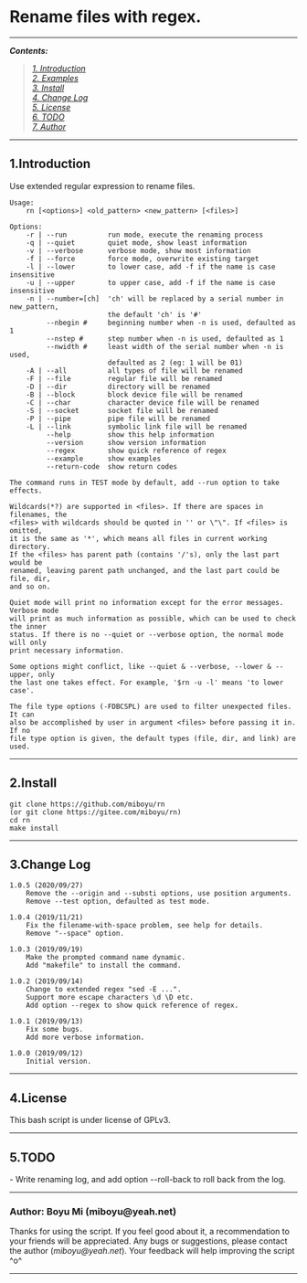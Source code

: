 # Rename files with regex.

---------------
***Contents:***

> *[1. Introduction](#1)* <br>
> *[2. Examples](#2)* <br>
> *[3. Install](#3)* <br>
> *[4. Change Log](#4)* <br>
> *[5. License](#5)* <br>
> *[6. TODO](#6)* <br>
> *[7. Author](#7)*

---------------
<h2 id="1">1.Introduction</h2>

Use extended regular expression to rename files.

    Usage:
        rn [<options>] <old_pattern> <new_pattern> [<files>]

    Options:
        -r | --run          run mode, execute the renaming process
        -q | --quiet        quiet mode, show least information
        -v | --verbose      verbose mode, show most information
        -f | --force        force mode, overwrite existing target
        -l | --lower        to lower case, add -f if the name is case insensitive
        -u | --upper        to upper case, add -f if the name is case insensitive
        -n | --number=[ch]  'ch' will be replaced by a serial number in new_pattern,
                            the default 'ch' is '#'
             --nbegin #     beginning number when -n is used, defaulted as 1
             --nstep #      step number when -n is used, defaulted as 1
             --nwidth #     least width of the serial number when -n is used,
                            defaulted as 2 (eg: 1 will be 01)
        -A | --all          all types of file will be renamed
        -F | --file         regular file will be renamed
        -D | --dir          directory will be renamed
        -B | --block        block device file will be renamed
        -C | --char         character device file will be renamed
        -S | --socket       socket file will be renamed
        -P | --pipe         pipe file will be renamed
        -L | --link         symbolic link file will be renamed
             --help         show this help information
             --version      show version information
             --regex        show quick reference of regex
             --example      show examples
             --return-code  show return codes

    The command runs in TEST mode by default, add --run option to take effects.

    Wildcards(*?) are supported in <files>. If there are spaces in filenames, the
    <files> with wildcards should be quoted in '' or \"\". If <files> is omitted,
    it is the same as '*', which means all files in current working directory.
    If the <files> has parent path (contains '/'s), only the last part would be
    renamed, leaving parent path unchanged, and the last part could be file, dir,
    and so on.

    Quiet mode will print no information except for the error messages. Verbose mode
    will print as much information as possible, which can be used to check the inner
    status. If there is no --quiet or --verbose option, the normal mode will only
    print necessary information.

    Some options might conflict, like --quiet & --verbose, --lower & --upper, only
    the last one takes effect. For example, '$rn -u -l' means 'to lower case'.

    The file type options (-FDBCSPL) are used to filter unexpected files. It can
    also be accomplished by user in argument <files> before passing it in. If no
    file type option is given, the default types (file, dir, and link) are used.

--------------
<h2 id="2">2.Install</h2>

    git clone https://github.com/miboyu/rn
    (or git clone https://gitee.com/miboyu/rn)
    cd rn
    make install

--------------
<h2 id="3">3.Change Log</h2>

    1.0.5 (2020/09/27)
        Remove the --origin and --substi options, use position arguments.
        Remove --test option, defaulted as test mode.

    1.0.4 (2019/11/21)
        Fix the filename-with-space problem, see help for details.
        Remove "--space" option.

    1.0.3 (2019/09/19)
        Make the prompted command name dynamic.
        Add "makefile" to install the command.

    1.0.2 (2019/09/14)
        Change to extended regex "sed -E ...".
        Support more escape characters \d \D etc.
        Add option --regex to show quick reference of regex.

    1.0.1 (2019/09/13)
        Fix some bugs.
        Add more verbose information.

    1.0.0 (2019/09/12)
        Initial version.

--------------
<h2 id="4">4.License</h2>

This bash script is under license of GPLv3.

---------------
<h2 id="5">5.TODO</h2>
- Write renaming log, and add option --roll-back to roll back from the log.

--------------
<h3 id="6">Author: Boyu Mi (miboyu@yeah.net)</h3>

Thanks for using the script. If you feel good about it, a recommendation to your
friends will be appreciated. Any bugs or suggestions, please contact the author
(_miboyu@yeah.net_). Your feedback will help improving the script ^o^

--------------

